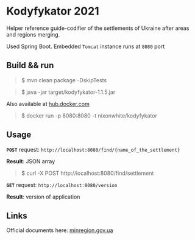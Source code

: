 # Kodyfykator 2021

Helper reference guide-codifier of the settlements of Ukraine after areas and regions merging.

Used Spring Boot. Embedded `Tomcat` instance runs at `8080` port

## Build && run
>$ mvn clean package -DskipTests

>$ java -jar target/kodyfykator-1.1.5.jar

Also available at [hub.docker.com](https://hub.docker.com)

>$ docker run -p 8080:8080 -t nixonwhite/kodyfykator

## Usage

**`POST`** request: `http://localhost:8080/find/{name_of_the_settlement}`

**Result**: JSON array

>$ curl -X POST http://localhost:8080/find/settlement
> 
**`GET`** request: `http://localhost:8080/version`

**Result**: version of application

## Links

Official documents here: [minregion.gov.ua](https://www.minregion.gov.ua/napryamki-diyalnosti/rozvytok-mistsevoho-samovryaduvannya/administratyvno/kodyfikator-administratyvno-terytorialnyh-odynycz-ta-terytorij-terytorialnyh-gromad/)
